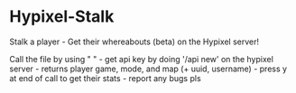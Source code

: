 # Hypixel-Stalk
Stalk a player - Get their whereabouts (beta) on the Hypixel server!

Call the file by using "<filename> <api key> <ign>"
    - get api key by doing '/api new' on the hypixel server
    - returns player game, mode, and map (+ uuid, username)
    - press y at end of call to get their stats
    - report any bugs pls
